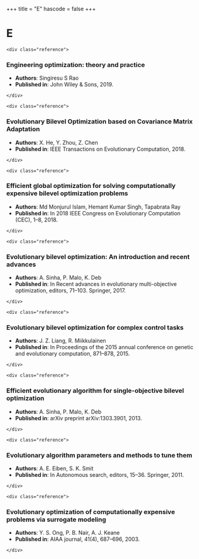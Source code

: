 +++
title = "E"
hascode = false
+++

# E
~~~
<div class="reference">
~~~
### Engineering optimization: theory and practice
- **Authors**: Singiresu S Rao
- **Published in**: John Wiley & Sons, 2019.
~~~
</div>
~~~
~~~
<div class="reference">
~~~
### Evolutionary Bilevel Optimization based on Covariance Matrix Adaptation
- **Authors**: X. He, Y. Zhou, Z. Chen
- **Published in**: IEEE Transactions on Evolutionary Computation, 2018.
~~~
</div>
~~~
~~~
<div class="reference">
~~~
### Efficient global optimization for solving computationally expensive bilevel optimization problems
- **Authors**: Md Monjurul Islam, Hemant Kumar Singh, Tapabrata Ray
- **Published in**: In 2018 IEEE Congress on Evolutionary Computation (CEC), 1–8, 2018.
~~~
</div>
~~~
~~~
<div class="reference">
~~~
### Evolutionary bilevel optimization: An introduction and recent advances
- **Authors**: A. Sinha, P. Malo, K. Deb
- **Published in**: In Recent advances in evolutionary multi-objective optimization, editors, 71–103. Springer, 2017.
~~~
</div>
~~~
~~~
<div class="reference">
~~~
### Evolutionary bilevel optimization for complex control tasks
- **Authors**: J. Z. Liang, R. Miikkulainen
- **Published in**: In Proceedings of the 2015 annual conference on genetic and evolutionary computation, 871–878, 2015.
~~~
</div>
~~~
~~~
<div class="reference">
~~~
### Efficient evolutionary algorithm for single-objective bilevel optimization
- **Authors**: A. Sinha, P. Malo, K. Deb
- **Published in**: arXiv preprint arXiv:1303.3901, 2013.
~~~
</div>
~~~
~~~
<div class="reference">
~~~
### Evolutionary algorithm parameters and methods to tune them
- **Authors**: A. E. Eiben, S. K. Smit
- **Published in**: In Autonomous search, editors, 15–36. Springer, 2011.
~~~
</div>
~~~
~~~
<div class="reference">
~~~
### Evolutionary optimization of computationally expensive problems via surrogate modeling
- **Authors**: Y. S. Ong, P. B. Nair, A. J. Keane
- **Published in**: AIAA journal, 41(4), 687–696, 2003.
~~~
</div>
~~~

